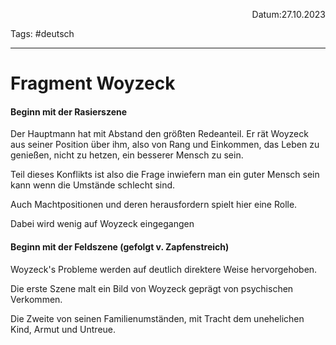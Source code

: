 <p align="right">Datum:27.10.2023</p>

Tags: #deutsch 

---

# Fragment Woyzeck
#### Beginn mit der Rasierszene
Der Hauptmann hat mit Abstand den größten Redeanteil.
Er rät Woyzeck aus seiner Position über ihm, also von Rang und Einkommen, das Leben zu genießen, nicht zu hetzen, ein besserer Mensch zu sein.

Teil dieses Konflikts ist also die Frage inwiefern man ein guter Mensch sein kann wenn die Umstände schlecht sind.

Auch Machtpositionen und deren herausfordern spielt hier eine Rolle.

Dabei wird wenig auf Woyzeck eingegangen

#### Beginn mit der Feldszene (gefolgt v. Zapfenstreich)
Woyzeck's Probleme werden auf deutlich direktere Weise hervorgehoben.

Die erste Szene malt ein Bild von Woyzeck geprägt von psychischen Verkommen.

Die Zweite von seinen Familienumständen, mit Tracht dem unehelichen Kind, Armut und Untreue.